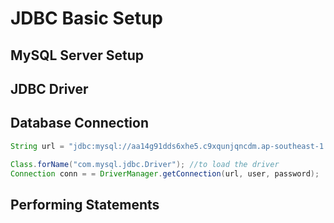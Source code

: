 # JDBC Basic Setup

## MySQL Server Setup

## JDBC Driver

## Database Connection
```java
String url = "jdbc:mysql://aa14g91dds6xhe5.c9xqunjqncdm.ap-southeast-1.rds.amazonaws.com:3306/web_demo";

Class.forName("com.mysql.jdbc.Driver"); //to load the driver
Connection conn = = DriverManager.getConnection(url, user, password);
```

## Performing Statements
